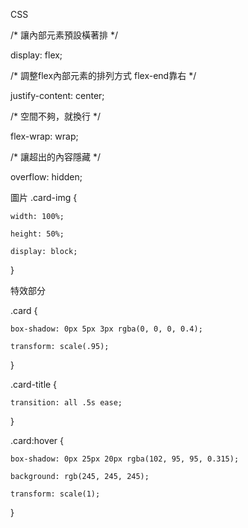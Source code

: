 CSS

/* 讓內部元素預設橫著排 */

display: flex;

/* 調整flex內部元素的排列方式 flex-end靠右 */

justify-content: center;

/* 空間不夠，就換行 */

flex-wrap: wrap;

/* 讓超出的內容隱藏 */

overflow: hidden;

圖片
.card-img {

    width: 100%;
    
    height: 50%;
    
    display: block;
    
}

特效部分

.card {
    
    box-shadow: 0px 5px 3px rgba(0, 0, 0, 0.4);

    transform: scale(.95);

}

.card-title {

    transition: all .5s ease;

}

.card:hover {

    box-shadow: 0px 25px 20px rgba(102, 95, 95, 0.315);
    
    background: rgb(245, 245, 245);
    
    transform: scale(1);

}




